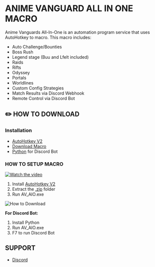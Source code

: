 # ANIME VANGUARD ALL IN ONE MACRO
Anime Vanguards All-In-One is an automation program service that uses AutoHotkey to macro. This macro includes:
- Auto Challenge/Bounties
- Boss Rush
- Legend stage (Buu and Lfelt included)
- Raids 
- Rifts 
- Odyssey
- Portals
- Worldlines
- Custom Config Strategies
- Match Results via Discord Webhook
- Remote Control via Discord Bot
## ✏️ HOW TO DOWNLOAD
### Installation
- [AutoHotkey V2](https://www.autohotkey.com/download/ahk-v2.exe)
- [Download Macro](https://github.com/SalmonDXH/Anime-Vanguard-AIO-Macro/archive/refs/heads/main.zip)
- [Python](https://www.python.org/downloads) for Discord Bot
### HOW TO SETUP MACRO
[![Watch the video](https://media.discordapp.net/attachments/1319307090812080229/1403355453613805720/image.png?ex=6897401d&is=6895ee9d&hm=bbbad47f4cad6533f0fa8c7cbc52345834176c6c5ddad9ef50b718f4ced6da88&=&format=webp&quality=lossless&width=680&height=548)](https://www.youtube.com/watch?v=jBAXZAoGz3U)
1. Install [AutoHotkey V2](https://www.autohotkey.com/download/ahk-v2.exe)
2. Extract the [.zip](https://github.com/SalmonDXH/Anime-Vanguard-AIO-Macro/archive/refs/heads/main.zip) folder
3. Run AV_AIO.exe

![How to Download](https://media.discordapp.net/attachments/1374940397440204812/1403347619870146650/GMe7x9U.jpg?ex=689738d1&is=6895e751&hm=ef17c414c178eb3f16606fa588328e6e89a356651ad8c04d08edc11f78bb501d&=&format=webp&width=1489&height=813)

**For Discord Bot:** 
1. Install Python
2. Run AV_AIO.exe
3. F7 to run Discord Bot

## SUPPORT
- [Discord](https://www.discord.gg/salmon)